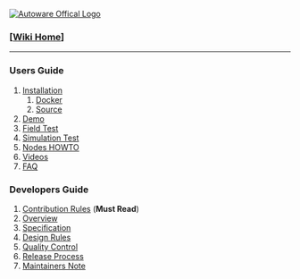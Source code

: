 [![Autoware Offical Logo](https://github.com/CPFL/Autoware/raw/master/docs/images/autoware_logo_1.png?height=54&width=320)](https://www.autoware.ai)

### [[Wiki Home](https://github.com/CPFL/Autoware/wiki)]
***
### Users Guide

1. [Installation](https://github.com/CPFL/Autoware/wiki/Installation)
    1. [Docker](https://github.com/CPFL/Autoware/wiki/Docker)
    1. [Source](https://github.com/CPFL/Autoware/wiki/Source-Build)
1. [Demo](https://github.com/CPFL/Autoware/wiki/Demo)
1. [Field Test](https://github.com/CPFL/Autoware/wiki/Field-Test)
1. [Simulation Test](https://github.com/CPFL/Autoware/wiki/Simulation-Test)
1. [Nodes HOWTO](https://github.com/CPFL/Autoware/wiki/Nodes-HOWTO)
1. [Videos](https://github.com/CPFL/Autoware/wiki/videos)
1. [FAQ](https://github.com/CPFL/Autoware/wiki/faq)


### Developers Guide

1. [Contribution Rules](https://github.com/CPFL/Autoware/wiki/Contribution-Rules) (**Must Read**)
1. [Overview](https://github.com/CPFL/Autoware/wiki/Overview)
1. [Specification](https://github.com/CPFL/Autoware/wiki/Specification)
1. [Design Rules](https://github.com/CPFL/Autoware/wiki/Design-Rules)
1. [Quality Control](https://github.com/CPFL/Autoware/wiki/Quality-Control)
1. [Release Process](https://github.com/CPFL/Autoware/wiki/Release-Process)
1. [Maintainers Note](https://github.com/CPFL/Autoware/wiki/Maintainers-Note)